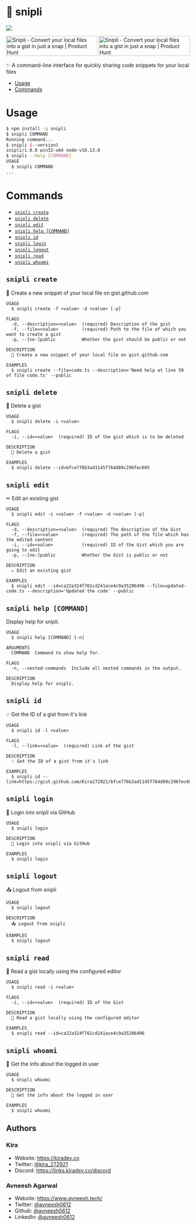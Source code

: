 # 🦄 snipli

![](https://user-images.githubusercontent.com/90365542/166135580-7483919c-c44e-45be-bdf0-3b259292f341.png)

<a href="https://www.producthunt.com/posts/snipli?utm_source=badge-featured&utm_medium=badge&utm_souce=badge-snipli" target="_blank"><img src="https://api.producthunt.com/widgets/embed-image/v1/featured.svg?post_id=344997&theme=dark" alt="Snipli - Convert&#0032;your&#0032;local&#0032;files&#0032;into&#0032;a&#0032;gist&#0032;in&#0032;just&#0032;a&#0032;snap | Product Hunt" style="width: 250px; height: 54px;" width="250" height="54" /></a> <a href="https://www.producthunt.com/posts/snipli?utm_source=badge-top-post-badge&utm_medium=badge&utm_souce=badge-snipli" target="_blank"><img src="https://api.producthunt.com/widgets/embed-image/v1/top-post-badge.svg?post_id=344997&theme=dark&period=daily" alt="Snipli - Convert&#0032;your&#0032;local&#0032;files&#0032;into&#0032;a&#0032;gist&#0032;in&#0032;just&#0032;a&#0032;snap | Product Hunt" style="width: 250px; height: 54px;" width="250" height="54" /></a>

✨ A command-line interface for quickly sharing code snippets for your local files

- [Usage](#usage)
- [Commands](#commands)

# Usage

```bash
$ npm install -g snipli
$ snipli COMMAND
Running command...
$ snipli (--version)
snipli/1.0.0 win32-x64 node-v16.13.0
$ snipli --help [COMMAND]
USAGE
  $ snipli COMMAND
...
```

# Commands

- [`snipli create`](#snipli-create)
- [`snipli delete`](#snipli-delete)
- [`snipli edit`](#snipli-edit)
- [`snipli help [COMMAND]`](#snipli-help-command)
- [`snipli id`](#snipli-id)
- [`snipli login`](#snipli-login)
- [`snipli logout`](#snipli-logout)
- [`snipli read`](#snipli-read)
- [`snipli whoami`](#snipli-whoami)

## `snipli create`

🦄 Create a new snippet of your local file on gist.github.com

```
USAGE
  $ snipli create -f <value> -d <value> [-p]

FLAGS
  -d, --description=<value>  (required) Description of the gist
  -f, --file=<value>         (required) Path to the file of which you want to create a gist
  -p, --[no-]public          Whether the gist should be public or not

DESCRIPTION
  🦄 Create a new snippet of your local file on gist.github.com

EXAMPLES
  $ snipli create --file=code.ts --description='Need help at line 59 of file code.ts' --public
```

## `snipli delete`

🚚 Delete a gist

```
USAGE
  $ snipli delete -i <value>

FLAGS
  -i, --id=<value>  (required) ID of the gist which is to be deleted

DESCRIPTION
  🚚 Delete a gist

EXAMPLES
  $ snipli delete --id=bfce776b3ad1145f764d89c296fec605
```

## `snipli edit`

✏ Edit an existing gist

```
USAGE
  $ snipli edit -i <value> -f <value> -d <value> [-p]

FLAGS
  -d, --description=<value>  (required) The description of the Gist
  -f, --file=<value>         (required) The path of the file which has the edited content
  -i, --id=<value>           (required) ID of the Gist which you are going to edit
  -p, --[no-]public          Whether the Gist is public or not

DESCRIPTION
  ✏ Edit an existing gist

EXAMPLES
  $ snipli edit --id=ca22a324f761cd241ace4c9a35286496 --file=updated-code.ts --description='Updated the code' --public
```

## `snipli help [COMMAND]`

Display help for snipli.

```
USAGE
  $ snipli help [COMMAND] [-n]

ARGUMENTS
  COMMAND  Command to show help for.

FLAGS
  -n, --nested-commands  Include all nested commands in the output.

DESCRIPTION
  Display help for snipli.
```

## `snipli id`

💡 Get the ID of a gist from it's link

```
USAGE
  $ snipli id -l <value>

FLAGS
  -l, --link=<value>  (required) Link of the gist

DESCRIPTION
  💡 Get the ID of a gist from it's link

EXAMPLES
  $ snipli id --link=https://gist.github.com/Kira272921/bfce776b3ad1145f764d89c296fec605
```

## `snipli login`

🔑 Login into snipli via GitHub

```
USAGE
  $ snipli login

DESCRIPTION
  🔑 Login into snipli via GitHub

EXAMPLES
  $ snipli login
```

## `snipli logout`

📤 Logout from snipli

```
USAGE
  $ snipli logout

DESCRIPTION
  📤 Logout from snipli

EXAMPLES
  $ snipli logout
```

## `snipli read`

📖 Read a gist locally using the configured editor 

```
USAGE
  $ snipli read -i <value>

FLAGS
  -i, --id=<value>  (required) ID of the Gist

DESCRIPTION
  📖 Read a gist locally using the configured editor 

EXAMPLES
  $ snipli read --id=ca22a324f761cd241ace4c9a35286496
```

## `snipli whoami`

👀 Get the info about the logged in user

```
USAGE
  $ snipli whoami

DESCRIPTION
  👀 Get the info about the logged in user

EXAMPLES
  $ snipli whoami
```

## Authors

### Kira

- Website: https://kiradev.co
- Twitter: [@kira_272921](https://twitter.com/kira_272921)
- Discord: https://links.kiradev.co/discord

### Avneesh Agarwal

- Website: https://www.avneesh.tech/
- Twitter: [@avneesh0612](https://twitter.com/avneesh0612)
- Github: [@avneesh0612](https://github.com/avneesh0612)
- LinkedIn: [@avneesh0612](https://www.linkedin.com/in/avneesh0612)
